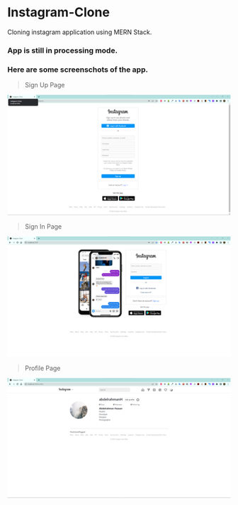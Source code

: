 # Instagram-Clone

Cloning instagram application using MERN Stack.

### App is still in processing mode.

### Here are some screenschots of the app.

> Sign Up Page

<img src="./ScreenShots/sign-up-page.png" ></img>

> Sign In Page

<img src="./ScreenShots/sign-in-page.png" ></img>

> Profile Page

<img src="./ScreenShots/profile-page.png" ></img>
